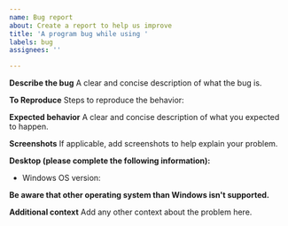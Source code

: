 ```yaml
---
name: Bug report
about: Create a report to help us improve
title: 'A program bug while using '
labels: bug
assignees: ''

---
```


**Describe the bug**
A clear and concise description of what the bug is.

**To Reproduce**
Steps to reproduce the behavior:


**Expected behavior**
A clear and concise description of what you expected to happen.

**Screenshots**
If applicable, add screenshots to help explain your problem.

**Desktop (please complete the following information):**
- Windows OS version:


**Be aware that other operating system than Windows isn't supported.**

**Additional context**
Add any other context about the problem here.
